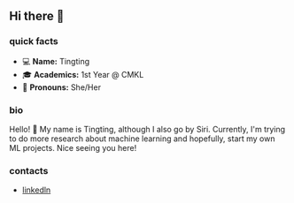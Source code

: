 ## Hi there 👋

<!--
**sirichada/sirichada** is a ✨ _special_ ✨ repository because its `README.md` (this file) appears on your GitHub profile.

Here are some ideas to get you started:

- 🔭 I’m currently working on ...
- 🌱 I’m currently learning ...
- 👯 I’m looking to collaborate on ...
- 🤔 I’m looking for help with ...
- 💬 Ask me about ...
- 📫 How to reach me: ...
- 😄 Pronouns:
- ⚡ Fun fact: ...
-->

### quick facts
- :computer: **Name:** Tingting
- :mortar_board: **Academics:** 1st Year @ CMKL
- :memo: **Pronouns:** She/Her

### bio
Hello! :star_struck: My name is Tingting, although I also go by Siri. Currently, I'm trying to do more research about machine learning and hopefully, start my own ML projects. Nice seeing you here!

### contacts
- [linkedln](https://www.linkedin.com/in/sirichada-w-916518260/)
